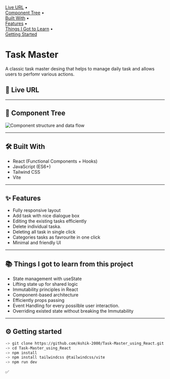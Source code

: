 
[Live URL](#-live-url) •  
[Component Tree](#-component-tree) •  
[Built With](#️-built-with) •  
[Features](#-features) •  
[Things I Got to Learn](#-things-i-got-to-learn-from-this-project) •  
[Getting Started](#️-getting-started)

# Task Master

A classic task master desing that helps to manage daily task and allows users to perfomr various actions.

## 🚀 Live URL

[]()

---

## 🧩 Component Tree

![Component structure and data flow]()

---

## 🛠️ Built With

- React (Functional Components + Hooks)
- JavaScript (ES6+)
- Tailwind CSS
- Vite

---

## ✨ Features

- Fully responsive layout
- Add task with nice dialogue box
- Editing the existing tasks efficiently
- Delete individual taska.
- Deleting all task in single click
- Categories tasks as favrourite in one click
- Minimal and friendly UI

---

## 📚 Things I got to learn from this project

- State management with useState
- Lifting state up for shared logic
- Immutability principles in React
- Component-based architecture
- Efficiently props passing
- Event Handling for every possilble user interaction.
- Overriding existed state without breaking the Immutability

---

## ⚙️ Getting started

```bash
-> git clone https://github.com/Ashik-2000/Task-Master_using_React.git
-> cd Task-Master_using_React
-> npm install
-> npm install tailwindcss @tailwindcss/vite
-> npm run dev
```

✅
